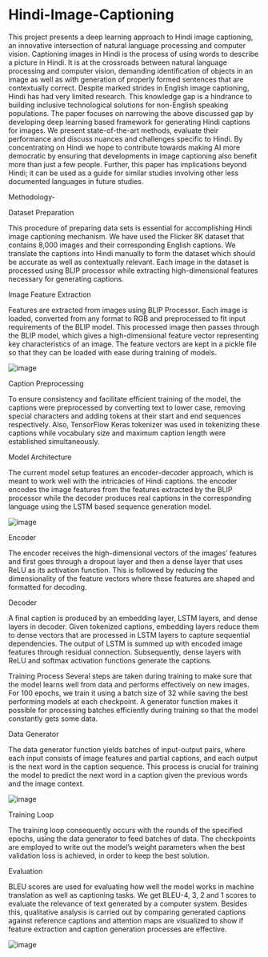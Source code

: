 # Hindi-Image-Captioning
This project presents a deep learning approach to Hindi image captioning, an innovative intersection of natural language processing and computer vision.
Captioning images in Hindi is the process of using words to describe a picture in Hindi. It is at the crossroads between natural language processing and computer vision, demanding identification of objects in an image as well as with generation of properly formed sentences that are contextually correct. Despite marked strides in English image captioning, Hindi has had very limited research. This knowledge gap is a hindrance to building inclusive technological solutions for non-English speaking populations. The paper focuses on narrowing the above discussed gap by developing deep learning based framework for generating Hindi captions for images. We present state-of-the-art methods, evaluate their performance and discuss nuances and challenges specific to Hindi. By concentrating on Hindi we hope to contribute towards making AI more democratic by ensuring that developments in image captioning also benefit more than just a few people. Further, this paper has implications beyond Hindi; it can be used as a guide for similar studies involving other less documented languages in future studies.

Methodology-

Dataset Preparation

This procedure of preparing data sets is essential for accomplishing Hindi image captioning mechanism. We have used the Flicker 8K dataset that contains 8,000 images and their corresponding English captions. We translate the captions into Hindi manually to form the dataset which should be accurate as well as contextually relevant. Each image in the dataset is processed using BLIP processor while extracting high-dimensional features necessary for generating captions.

Image Feature Extraction

Features are extracted from images using BLIP Processor. Each image is loaded, converted from any format to RGB and preprocessed to fit input requirements of the BLIP model. This processed image then passes through the BLIP model, which gives a high-dimensional feature vector representing key characteristics of an image. The feature vectors are kept in a pickle file so that they can be loaded with ease during training of models.

![image](https://github.com/user-attachments/assets/b2e3d063-ce1a-4bc0-ad65-9f1f3237c648)

Caption Preprocessing

To ensure consistency and facilitate efficient training of the model, the captions were preprocessed by converting text to lower case, removing special characters and adding tokens at their start and end sequences respectively. Also, TensorFlow Keras tokenizer was used in tokenizing these captions while vocabulary size and maximum caption length were established simultaneously.
 
Model Architecture

The current model setup features an encoder-decoder approach, which is meant to work well with the intricacies of Hindi captions. the encoder encodes the image features from the features extracted by the BLIP processor while the decoder produces real captions in the corresponding language using the LSTM based sequence generation model.

![image](https://github.com/user-attachments/assets/0dab61fe-2d4f-4bde-9049-73668a6e1c87)

Encoder

The encoder receives the high-dimensional vectors of the images’ features and first goes through a dropout layer and then a dense layer that uses ReLU as its activation function. This is followed by reducing the dimensionality of the feature vectors where these features are shaped and formatted for decoding.

Decoder

A final caption is produced by an embedding layer, LSTM layers, and dense layers in decoder. Given tokenized captions, embedding layers reduce them to dense vectors that are processed in LSTM layers to capture sequential dependencies. The output of LSTM is summed up with encoded image features through residual connection. Subsequently, dense layers with ReLU and softmax activation functions generate the captions.

Training Process
Several steps are taken during training to make sure that the model learns well from data and performs effectively on new images. For 100 epochs, we train it using a batch size of 32 while saving the best performing models at each checkpoint. A generator function makes it possible for processing batches efficiently during training so that the model constantly gets some data.
 
Data Generator

The data generator function yields batches of input-output pairs, where each input consists of image features and partial captions, and each output is the next word in the caption sequence. This process is crucial for training the model to predict the next word in a caption given the previous words and the image context.

![image](https://github.com/user-attachments/assets/e23ec778-2929-4e5a-9be1-339e5319976e)

Training Loop

The training loop consequently occurs with the rounds of the specified epochs, using the data generator to feed batches of data. The checkpoints are employed to write out the model’s weight parameters when the best validation loss is achieved, in order to keep the best solution.

Evaluation

BLEU scores are used for evaluating how well the model works in machine translation as well as captioning tasks. We get BLEU-4, 3, 2 and 1 scores to evaluate the relevance of text generated by a computer system. Besides this, qualitative analysis is carried out by comparing generated captions against reference captions and attention maps are visualized to show if feature extraction and caption generation processes are effective.

![image](https://github.com/user-attachments/assets/8ad9e0c6-7f07-4472-a43a-2655b0a1613f)

